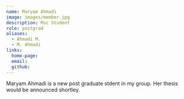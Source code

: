 ```yaml
---
name: Maryam Ahmadi
image: images/member.jpg
description: Msc Student
role: postgrad
aliases:
  - Ahmadi M.
  - M. Ahmadi
links:
  home-page: 
  email: 
  github: 
---
```


Maryam Ahmadi is a new post graduate stdent in my group. Her thesis would be announced shortley.

